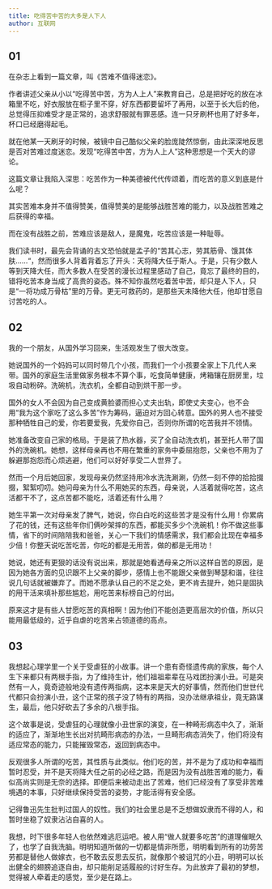 ```yaml
---
title: 吃得苦中苦的大多是人下人
author: 互联网
---
```



## 01

在杂志上看到一篇文章，叫《苦难不值得迷恋》。

作者讲述父亲从小以“吃得苦中苦，方为人上人”来教育自己，总是把好吃的放在冰箱里不吃，好衣服放在柜子里不穿，好东西都要留坏了再用，以至于长大后的他，总觉得压抑难受才是正常的，追求舒服就有罪恶感。连一只牙刷杯也用了好多年，杯口已经磨得起毛。

就在他某一天刷牙的时候，被镜中自己酷似父亲的脸庞陡然惊倒，由此深深地反思是否对苦难过度迷恋。发现“吃得苦中苦，方为人上人”这种思想是一个天大的谬论。

这篇文章让我陷入深思：吃苦作为一种美德被代代传颂着，而吃苦的意义到底是什么呢？

其实苦难本身并不值得赞美，值得赞美的是能够战胜苦难的能力，以及战胜苦难之后获得的幸福。

而在没有战胜之前，苦难应该是敌人，是魔鬼，吃苦应该是一种耻辱。

我们读书时，最先会背诵的古文恐怕就是孟子的“苦其心志，劳其筋骨、饿其体肤……“，然而很多人背着背着忘了开头：天将降大任于斯人。于是，只有少数人等到天降大任，而大多数人在受苦的漫长过程里感动了自己，竟忘了最终的目的，错将吃苦本身当成了高贵的姿态。殊不知你虽然吃着苦中苦，却只是人下人，只是“一将功成万骨枯”里的万骨。更无可救药的，是那些天未降他大任，他却甘愿自讨苦吃的人。

## 02

我的一个朋友，从国外学习回来，生活观发生了很大改变。

她说国外的一个妈妈可以同时带几个小孩，而我们一个小孩要全家上下几代人来带。国外的家庭生活里做家务根本不算个事，吃食简单健康，烤箱镶在厨房里，垃圾自动粉碎。洗碗机，洗衣机，全都自动到烘干那一步。

国外的女人不会因为自己变成黄脸婆而担心丈夫出轨，即使丈夫变心，也不会用“我为这个家吃了这么多苦”作为筹码，逼迫对方回心转意。国外的男人也不接受那种牺牲自己的爱，你若要爱我，先爱你自己，否则你所谓的吃苦我并不领情。

她准备改变自己家的格局。于是装了热水器，买了全自动洗衣机，甚至托人带了国外的洗碗机。她想，这样母亲再也不用在繁重的家务中委屈抱怨，父亲也不用为了躲避那抱怨而心烦逃避，他们可以好好享受二人世界了。

然而一个月后她回家，发现母亲仍然坚持用冷水洗洗涮涮，仍然一刻不停的拾拾掇掇，絮絮叨叨。她问母亲为什么不用她买的东西，母亲说，人活着就得吃苦，这点活都干不了，这点苦都不能吃，活着还有什么用？

她生平第一次对母亲发了脾气，她说，你白白吃的这些苦才是没有什么用！你累病了花的钱，还有这些年你们俩吵架摔的东西，都能买多少个洗碗机！你不做这些事情，省下的时间陪陪我和爸爸，关心一下我们的情感需求，我们都会比现在幸福多少倍！你整天说吃苦吃苦，你吃的都是无用苦，做的都是无用功！

她说，她还有更狠的话没有说出来，那就是她看透母亲之所以这样自苦的原因，是因为她各方面的见识跟不上父亲的脚步，感情上也不能跟父亲做到琴瑟和谐，往往说几句话就被嫌弃了。而她不愿承认自己的不足之处，更不肯去提升，她只是固执的用干活来填补那些尴尬，用吃苦来标榜自己的付出。

原来这才是有些人甘愿吃苦的真相啊！因为他们不能创造更高层次的价值，所以只能用最低级的，近乎自虐的吃苦来占领道德的高点。

## 03

我想起心理学里一个关于受虐狂的小故事。讲一个患有奇怪遗传病的家族，每个人生下来都只有两根手指，为了维持生计，他们祖祖辈辈在马戏团扮演小丑。可是突然有一人，竟奇迹般地没有遗传两指病，这本来是天大的好事情，然而他们世世代代都只会扮演小丑，这个正常的孩子没了特有的两指，没办法继承祖业，竟无路谋生，最后，他只好砍去了多余的八根手指。

这个故事是说，受虐狂的心理就像小丑世家的演变，在一种畸形病态中久了，渐渐的适应了，渐渐地生长出对抗畸形病态的办法，一旦畸形病态消失了，他们将没有适应常态的能力，只能摧毁常态，返回到病态中。

反观很多人所谓的吃苦，其性质与此类似。他们吃的苦，并不是为了成功和幸福而暂时忍受，并不是天将降大任之前的必经之路，而是因为没有战胜苦难的能力，看似高尚实则是无奈的选择。即便后来被动走出了苦难，他们已经没有了享受非苦难境遇的本事，只好继续保持受苦的姿势，才能活得有安全感。

记得鲁迅先生批判过国人的奴性。我们的社会里总是不乏想做奴隶而不得的人，和暂时坐稳了奴隶沾沾自喜的人。

我想，时下很多年轻人也依然难逃厄运吧。被人用“做人就要多吃苦”的道理催眠久了，也学了自我洗脑。明明知道所做的一切都是情非所愿，明明看到所有的功劳苦劳都是替他人做嫁衣，也不敢去反思去反抗，就像那个被诅咒的小丑，明明可以长出健全的翅膀追逐自由，却只能削足适履般的讨好生存。为此放弃了最初的梦想，觉得被人牵着走的感觉，至少是在路上。